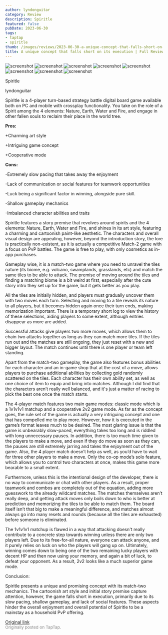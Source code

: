 ```yaml
---
author: lyndonguitar
category: Review
description: Spiritle
featured: false
pubDate: 2023-06-30
tags:
- taptap
- spiritle
thumb: /images/reviews/2023-06-30-a-unique-concept-that-falls-short-on-its-execution--full-review---spiritle-0.avif
title: A unique concept that falls short on its execution | Full Review - Spiritle
---
```


<div class="gallery">
  <img src="/images/reviews/2023-06-30-a-unique-concept-that-falls-short-on-its-execution--full-review---spiritle-0.avif" alt="screenshot" />
  <img src="/images/reviews/2023-06-30-a-unique-concept-that-falls-short-on-its-execution--full-review---spiritle-1.avif" alt="screenshot" />
  <img src="/images/reviews/2023-06-30-a-unique-concept-that-falls-short-on-its-execution--full-review---spiritle-2.avif" alt="screenshot" />
  <img src="/images/reviews/2023-06-30-a-unique-concept-that-falls-short-on-its-execution--full-review---spiritle-3.avif" alt="screenshot" />
  <img src="/images/reviews/2023-06-30-a-unique-concept-that-falls-short-on-its-execution--full-review---spiritle-4.avif" alt="screenshot" />
  <img src="/images/reviews/2023-06-30-a-unique-concept-that-falls-short-on-its-execution--full-review---spiritle-5.avif" alt="screenshot" />
  <img src="/images/reviews/2023-06-30-a-unique-concept-that-falls-short-on-its-execution--full-review---spiritle-6.avif" alt="screenshot" />
  <img src="/images/reviews/2023-06-30-a-unique-concept-that-falls-short-on-its-execution--full-review---spiritle-7.avif" alt="screenshot" />
</div>

Spiritle

lyndonguitar

Spiritle is a 4-player turn-based strategy battle digital board game available both on PC and mobile with crossplay functionality. You take on the role of a Spirit among the 4 elements: Nature, Earth, Water and Fire, and engage in other fallen souls to reclaim their place in the world tree.


**Pros:**


+Charming art style

+Intriguing game concept

+Cooperative mode


**Cons:**


-Extremely slow pacing that takes away the enjoyment

-Lack of communication or social features for teamwork opportunities

-Luck being a significant factor in winning, alongside pure skill.

-Shallow gameplay mechanics

-Imbalanced character abilities and traits

Spiritle features a story premise that revolves around spirits and the 4 elements: Nature, Earth, Water and Fire, and shines in its art style, featuring a charming and cartoonish paint-like aesthetic. The characters and overall visual design are appealing, however, beyond the introduction story, the lore is practically non-existent, as it is actually a competitive Match-2 game with a focus on PvP battles. The game is free to play, with only cosmetics as in-app purchases.

Gameplay wise, it is a match-two game where you need to unravel the tiles nature (its biome, e.g. volcano, swamplands, grasslands, etc) and match the same tiles to be able to attack. The premise of moving around the tiles and finding a matching biome is a bit weird at first, especially after the cute story intro they set up for the game, but it gets better as you play.

All the tiles are initially hidden, and players must gradually uncover them with two moves each turn. Selecting and moving to a tile reveals its nature to all players, but it becomes hidden again once their turn ends, making memorization important. There is a temporary short log to view the history of these selections, aiding players to some extent, although entries disappear as more are added.

Successful attacks give players two more moves, which allows them to chain two attacks together as long as they can match more tiles. If the tiles run out and the matches are still ongoing, they just reset with a new and bigger layout. The match continues until there is one player or team left standing.

Apart from the match-two gameplay, the game also features bonus abilities for each character and an in-game shop that at the cost of a move, allows players to purchase additional abilities by collecting gold randomly scattered on the tiles. Each character has their own ability set, as well as one choice of item to equip and bring into matches. Although I did find that the characters aren’t really well balanced, and it's just a matter of racing to pick the best one once the match starts.

The 4-player match features two main game modes: classic mode which is a 1v1v1v1 matchup and a cooperative 2v2 game mode. As far as the concept goes, the rule set of the game is actually a very intriguing concept and one that has compelled me to play more. However, how it is executed in the game’s format leaves much to be desired. The most glaring issue is that the game is unbearably slow-paced, everything takes too long and is riddled with long unnecessary pauses. In addition, there is too much time given to the players to make a move, and even if they do move as soon as they can, the pauses are still extremely jarring and takes the enjoyment out of the game. Also, the 4 player match doesn’t help as well, as you’d have to wait for three other players to make a move. Only the co-op mode’s solo feature, which allows you to control two characters at once, makes this game more bearable to a small extent.

Furthermore, unless this is the intentional design of the developer, there is no way to communicate or chat with other players. As a result, proper teamwork and combos are completely out of the equation, adding more guesswork to the already wildcard matches. The matches themselves aren’t really deep, and getting attack moves only boils down to who is better at prediction and memorizing the tiles to be able to match them. The board itself isn’t that big to make a meaningful difference, and matches almost always go into many resets and rounds (because all the tiles are exhausted) before someone is eliminated.

The 1v1v1v1 matchup is flawed in a way that attacking doesn't really contribute to a concrete step towards winning unless there are only two players left. Due to its free-for-all nature, everyone can attack anyone, and it purely relies on luck on who the players will gang up on. Ultimately, winning comes down to being one of the two remaining lucky players with decent HP and then now using your memory, and again a bit of luck, to defeat your opponent. As a result, 2v2 looks like a much superior game mode.

Conclusion:

Spiritle presents a unique and promising concept with its match-two mechanics. The cartoonish art style and initial story premise capture attention, however, the game falls short in execution, primarily due to its slow pacing, shallow gameplay, and lack of social features. These aspects hinder the overall enjoyment and overall potential of Spiritle to be a mainstay as a household PvP offering.

[Original link](https://www.taptap.io/post/5929299)<br><span style="font-size: 0.95em; color: #888;">Originally posted on TapTap.</span>